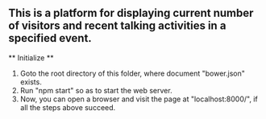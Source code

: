## This is a platform for displaying current number of visitors and recent talking activities in a specified event.

** Initialize **
1. Goto the root directory of this folder, where document "bower.json" exists.
2. Run "npm start" so as to start the web server.
3. Now, you can open a browser and visit the page at "localhost:8000/", if all the steps above succeed.
